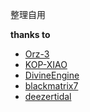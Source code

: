 整理自用

**thanks to**

- [Orz-3](https://github.com/Orz-3/QuantumultX)
- [KOP-XIAO](https://github.com/KOP-XIAO/QuantumultX)
- [DivineEngine](https://github.com/DivineEngine/Profiles)
- [blackmatrix7](https://github.com/blackmatrix7/ios_rule_script)
- [deezertidal](https://github.com/deezertidal/QuantumultX-Rewrite)

<!-- 扫描全能王
堆糖
Keep
目标地图

钱迹 -->